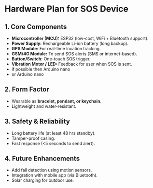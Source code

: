 # Hardware Plan for SOS Device

## 1. Core Components
- **Microcontroller (MCU):** ESP32 (low-cost, WiFi + Bluetooth support).
- **Power Supply:** Rechargeable Li-ion battery (long backup).
- **GPS Module:** For real-time location tracking.
- **GSM/4G Module:** To send SOS alerts (SMS or internet-based).
- **Button/Switch:** One-touch SOS trigger.
- **Vibration Motor / LED:** Feedback for user when SOS is sent.
- if possible then Arduino nano
- or Arduino nano
## 2. Form Factor
- Wearable as **bracelet, pendant, or keychain**.
- Lightweight and water-resistant.

## 3. Safety & Reliability
- Long battery life (at least 48 hrs standby).
- Tamper-proof casing.
- Fast response (<5 seconds to send alert).

## 4. Future Enhancements
- Add fall detection using motion sensors.
- Integration with mobile app (via Bluetooth).
- Solar charging for outdoor use.
